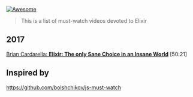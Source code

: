 [![Awesome](https://cdn.rawgit.com/sindresorhus/awesome/d7305f38d29fed78fa85652e3a63e154dd8e8829/media/badge.svg)](https://github.com/sindresorhus/awesome)
> This is a list of must-watch videos devoted to Elixir

## 2017

[Brian Cardarella: **Elixir: The only Sane Choice in an Insane World**](https://www.youtube.com/watch?v=gom6nEvtl3U) [50:21]

## Inspired by

https://github.com/bolshchikov/js-must-watch
